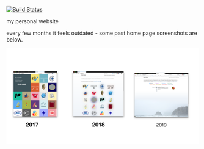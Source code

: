 [![Build Status](https://travis-ci.org/keller-mark/markk.co.svg?branch=master)](https://travis-ci.org/keller-mark/markk.co)

my personal website


every few months it feels outdated - some past home page screenshots are below.

<img src="old-new.png" alt="Comparison to past version" width="700">